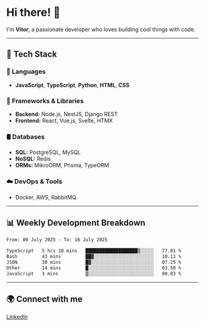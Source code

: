 
# Hi there! 👋

I'm **Vitor**, a passionate developer who loves building cool things with code.

---
## 🔧 Tech Stack

### 📌 Languages
- **JavaScript**, **TypeScript**, **Python**, **HTML**, **CSS**

### 🚀 Frameworks & Libraries
- **Backend:** Node.js, NestJS, Django REST
- **Frontend:** React, Vue.js, Svelte, HTMX

### 🛢️ Databases
- **SQL:** PostgreSQL, MySQL
- **NoSQL:** Redis
- **ORMs:** MikroORM, Prisma, TypeORM

### ☁️ DevOps & Tools
- Docker, AWS, RabbitMQ

---
## 📊 Weekly Development Breakdown

<!--START_SECTION:waka-->

```txt
From: 09 July 2025 - To: 16 July 2025

TypeScript   5 hrs 28 mins   ███████████████████▒░░░░░   77.01 %
Bash         43 mins         ██▓░░░░░░░░░░░░░░░░░░░░░░   10.11 %
JSON         30 mins         █▓░░░░░░░░░░░░░░░░░░░░░░░   07.25 %
Other        14 mins         █░░░░░░░░░░░░░░░░░░░░░░░░   03.50 %
JavaScript   3 mins          ▒░░░░░░░░░░░░░░░░░░░░░░░░   00.83 %
```

<!--END_SECTION:waka-->

---
## 🌍 Connect with me
[LinkedIn](https://www.linkedin.com/in/vitorlc)
